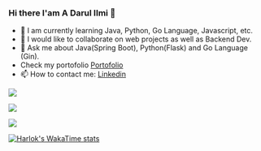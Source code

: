 ### Hi there I'am A Darul Ilmi 👋


- 🌱 I am currently learning Java, Python, Go Language, Javascript, etc.
- 👯 I would like to collaborate on web projects as well as Backend Dev.
- 💬 Ask me about Java(Spring Boot), Python(Flask) and Go Language (Gin).
- Check my portofolio [Portofolio](https://darulcode.github.io/)
- 📫 How to contact me: [Linkedin](https://www.linkedin.com/in/darulilmi)

![](https://github-readme-stats.vercel.app/api?username=darulcode&show_icons=true&include_all_commits=true)

![](https://github-readme-streak-stats.herokuapp.com/?user=darulcode)

![](https://github-readme-stats.vercel.app/api/top-langs/?username=darulcode&hide_progress=compact&layout=compact)

[![Harlok's WakaTime stats](https://github-readme-stats.vercel.app/api/wakatime?username=darulcode1)](https://github.com/darulcode/github-readme-stats)
